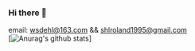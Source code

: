 ### Hi there 👋
email: wsdehl@163.com && shlroland1995@gmail.com
</br>
[![Anurag's github stats](https://github-readme-stats.vercel.app/api?username=shlroland&theme=synthwave)]
<!--
**shlroland/shlroland** is a ✨ _special_ ✨ repository because its `README.md` (this file) appears on your GitHub profile.

Here are some ideas to get you started:

- 🔭 I’m currently working on ...
- 🌱 I’m currently learning ...
- 👯 I’m looking to collaborate on ...
- 🤔 I’m looking for help with ...
- 💬 Ask me about ...
- 📫 How to reach me: ...
- 😄 Pronouns: ...
- ⚡ Fun fact: ...
-->
